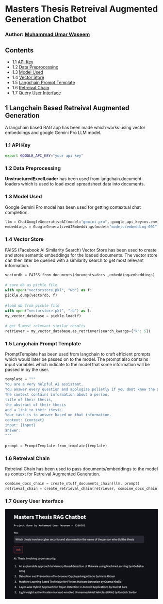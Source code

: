 # Masters Thesis Retreival Augmented Generation Chatbot

### Author: [Muhammad Umar Waseem](https://github.com/Umar-Waseem)

## Contents


   - 1.1 [API Key](https://github.com/Umar-Waseem/thesis-rag-chatbot-gemini?tab=readme-ov-file#11-api-key)
   - 1.2 [Data Preprocessing](https://github.com/Umar-Waseem/thesis-rag-chatbot-gemini?tab=readme-ov-file#12-data-preprocessing)
   - 1.3 [Model Used](https://github.com/Umar-Waseem/thesis-rag-chatbot-gemini?tab=readme-ov-file#13-model-used)
   - 1.4 [Vector Store](https://github.com/Umar-Waseem/thesis-rag-chatbot-gemini?tab=readme-ov-file#14-vector-store)
   - 1.5 [Langchain Prompt Template](https://github.com/Umar-Waseem/thesis-rag-chatbot-gemini?tab=readme-ov-file#15-langchain-prompt-template)
   - 1.6 [Retreival Chain](https://github.com/Umar-Waseem/thesis-rag-chatbot-gemini?tab=readme-ov-file#16-retreival-chain)
   - 1.7 [Query User Interface](https://github.com/Umar-Waseem/thesis-rag-chatbot-gemini?tab=readme-ov-file#17-query-user-interface)


## 1 Langchain Based Retreival Augmented Generation

A langchain based RAG app has been made which works using vector embeddings and
google Gemini Pro LLM model.

### 1.1 API Key
```bash
export GOOGLE_API_KEY="your api key"
```

### 1.2 Data Preprocessing

**UnstructuredExcelLoader** has been used from langchain.document-loaders which is used
to load excel spreadsheet data into documents.

### 1.3 Model Used

Google Gemini Pro model has been used for getting contextual chat completion.

```python
llm = ChatGoogleGenerativeAI(model="gemini-pro", google_api_key=os.environ["GOOGLE_API_KEY"])
embeddings = GoogleGenerativeAIEmbeddings(model="models/embedding-001")
```

### 1.4 Vector Store

FAISS (Facebook AI Similarity Search) Vector Store has been used to create and store
semantic embeddings for the loaded documents. The vector store can then later be queried
with a similarity search to get most relevant information.

```python
vectordb = FAISS.from_documents(documents=docs ,embedding=embeddings)

# save db as pickle file
with open("vectorstore.pkl", "wb") as f:
pickle.dump(vectordb, f)

#load db from pickle file
with open("vectorstore.pkl", "rb") as f:
my_vector_database = pickle.load(f)

# get 5 most relevant similar results
retriever = my_vector_database.as_retriever(search_kwargs={"k": 5})
```


### 1.5 Langchain Prompt Template

PromptTemplate has been used from langchain to craft efficient prompts which would later
be passed on to the model. The prompt also contains input variables which indicate to the
model that some information will be passed in by the user.

```python
template = """
You are a very helpful AI assistant.
You answer every question and apologize polietly if you dont know the answer.
The context contains information about a person,
title of their thesis,
the abstract of their thesis
and a link to their thesis.
Your task is to answer based on that information.
context: {context}
input: {input}
answer:
"""

prompt = PromptTemplate.from_template(template)
```

### 1.6 Retreival Chain

Retreival Chain has been used to pass documents/embeddings to the model as context for
Retreival Augmented Generation.

```python
combine_docs_chain = create_stuff_documents_chain(llm, prompt)
retrieval_chain = create_retrieval_chain(retriever, combine_docs_chain)
```

### 1.7 Query User Interface

<img src="https://github.com/Umar-Waseem/thesis-rag-chatbot-gemini/blob/main/screenshot_streamlit.png" />



